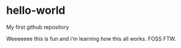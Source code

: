 # hello-world
My first github repository

Weeeeeee this is fun and i'm learning how this all works. FOSS FTW. 
